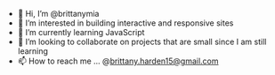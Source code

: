 - 👋 Hi, I’m @brittanymia
- 👀 I’m interested in building interactive and responsive sites
- 🌱 I’m currently learning JavaScript
- 💞️ I’m looking to collaborate on projects that are small since I am still learning
- 📫 How to reach me ... @brittany.harden15@gmail.com

<!---
brittanymia/brittanymia is a ✨ special ✨ repository because its `README.md` (this file) appears on your GitHub profile.
You can click the Preview link to take a look at your changes.
--->

